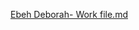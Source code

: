[Ebeh Deborah- Work file.md](https://github.com/zuri-training/Project-QR-Gen-Team-52-Frontend/files/9294926/Ebeh.Deborah-.Work.file.md)
